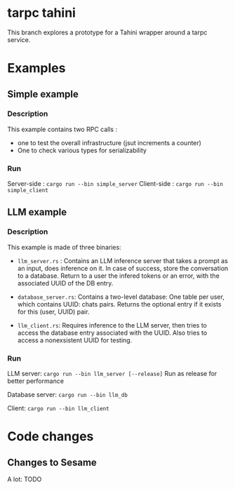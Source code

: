 # tarpc tahini
This branch explores a prototype for 
a Tahini wrapper around a tarpc service.


# Examples

## Simple example

### Description

This example contains two RPC calls :
- one to test the overall infrastructure (jsut increments a counter)
- One to check various types for serializability

### Run
Server-side : `cargo run --bin simple_server`
Client-side : `cargo run --bin simple_client`

## LLM example

### Description

This example is made of three binaries:
- `llm_server.rs` : Contains an LLM inference server that takes a prompt as an input, does inference on it. In case of success, store the conversation to a database. Return to a user the infered tokens or an error, with the associated UUID of the DB entry.

- `database_server.rs`: Contains a two-level database: One table per user, which contains UUID: chats pairs. Returns the optional entry if it exists for this (user, UUID) pair.

- `llm_client.rs`: Requires inference to the LLM server, then tries to access the database entry associated with the UUID. Also tries to access a nonexsistent UUID for testing.

### Run
LLM server: `cargo run --bin llm_server [--release]`
Run as release for better performance

Database server: `cargo run --bin llm_db`

Client: `cargo run --bin llm_client`

# Code changes

## Changes to Sesame
A lot: TODO
